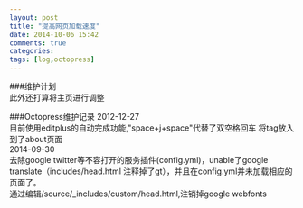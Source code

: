```yaml
---
layout: post
title: "提高网页加载速度"
date: 2014-10-06 15:42
comments: true
categories: 
tags: [log,octopress]
---
```

###维护计划  
    此外还打算将主页进行调整  

###Octopress维护记录
2012-12-27  
    目前使用editplus的自动完成功能,"space+j+space"代替了双空格回车
    将tag放入到了about页面  
2014-09-30  
    去除google twitter等不容打开的服务插件(config.yml)，unable了google translate（includes/head.html 注释掉了gt），并且在config.yml并未加载相应的页面了。  
    通过编辑/source/_includes/custom/head.html,注销掉google webfonts  